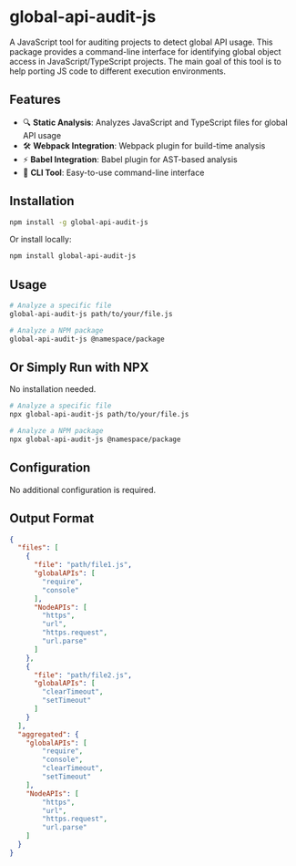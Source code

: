 # global-api-audit-js

A JavaScript tool for auditing projects to detect global API usage. This package provides a command-line interface for identifying global object access in JavaScript/TypeScript projects. The main goal of this tool is to help porting JS code to different execution environments.

## Features

- 🔍 **Static Analysis**: Analyzes JavaScript and TypeScript files for global API usage
- 🛠️ **Webpack Integration**: Webpack plugin for build-time analysis
- ⚡ **Babel Integration**: Babel plugin for AST-based analysis
- 🎯 **CLI Tool**: Easy-to-use command-line interface

## Installation

```bash
npm install -g global-api-audit-js
```

Or install locally:

```bash
npm install global-api-audit-js
```

## Usage

```bash
# Analyze a specific file
global-api-audit-js path/to/your/file.js

# Analyze a NPM package
global-api-audit-js @namespace/package
```

## Or Simply Run with NPX
No installation needed.

```bash
# Analyze a specific file
npx global-api-audit-js path/to/your/file.js

# Analyze a NPM package
npx global-api-audit-js @namespace/package
```

## Configuration

No additional configuration is required.

## Output Format

```json
{
  "files": [
    {
      "file": "path/file1.js",
      "globalAPIs": [
        "require",
        "console"
      ],
      "NodeAPIs": [
        "https",
        "url",
        "https.request",
        "url.parse"
      ]
    },
    {
      "file": "path/file2.js",
      "globalAPIs": [
        "clearTimeout",
        "setTimeout"
      ]
    }
  ],
  "aggregated": {
    "globalAPIs": [
        "require",
        "console",
        "clearTimeout",
        "setTimeout"
    ],
    "NodeAPIs": [
        "https",
        "url",
        "https.request",
        "url.parse"
    ]
  }
}
```
